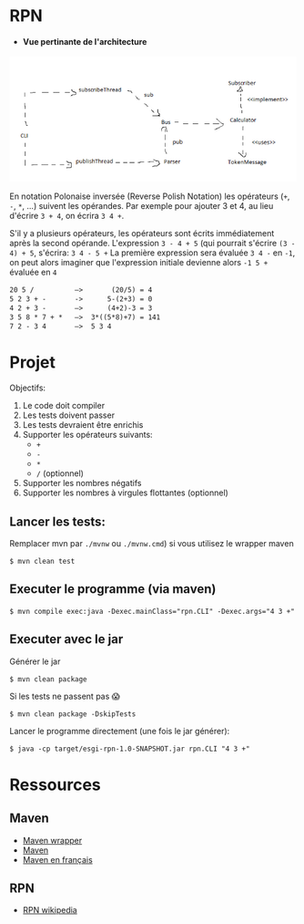 # RPN


* #### Vue pertinante de l'architecture
![RPN_schema](https://raw.githubusercontent.com/GuillaumeTripier/esgi-rpn/master/RPN_schema.png)






En notation Polonaise inversée (Reverse Polish Notation) les opérateurs (`+`, `-`, `*`, ...)
suivent les opérandes. Par exemple pour ajouter 3 et 4, au lieu d'écrire `3 + 4`, on écrira
`3 4 +`.

S'il y a plusieurs opérateurs, les opérateurs sont écrits immédiatement après la second opérande.
L'expression `3 - 4 + 5` (qui pourrait s'écrire `(3 - 4) + 5`, s'écrira:
`3 4 - 5 +`
La première expression sera évaluée `3 4 -` en `-1`, on peut alors imaginer que l'expression initiale
devienne alors `-1 5 +` évaluée en `4`

```
20 5 /          —>       (20/5) = 4
5 2 3 + -       ->      5-(2+3) = 0
4 2 + 3 -       —>      (4+2)-3 = 3
3 5 8 * 7 + *   —>  3*((5*8)+7) = 141
7 2 - 3 4       —>  5 3 4
```

# Projet

Objectifs:

1. Le code doit compiler
2. Les tests doivent passer
3. Les tests devraient être enrichis
4. Supporter les opérateurs suivants:
    * `+`
    * `-`
    * `*`
    * `/` (optionnel)
5. Supporter les nombres négatifs
6. Supporter les nombres à virgules flottantes (optionnel)

## Lancer les tests:

Remplacer mvn par `./mvnw` ou `./mvnw.cmd`) si vous utilisez le wrapper maven

```
$ mvn clean test
```

## Executer le programme (via maven)

```
$ mvn compile exec:java -Dexec.mainClass="rpn.CLI" -Dexec.args="4 3 +"
```

## Executer avec le jar

Générer le jar

```
$ mvn clean package
```

Si les tests ne passent pas :scream:

```
$ mvn clean package -DskipTests
```

Lancer le programme directement (une fois le jar générer):

```
$ java -cp target/esgi-rpn-1.0-SNAPSHOT.jar rpn.CLI "4 3 +"
```

# Ressources

## Maven

* [Maven wrapper](https://github.com/takari/maven-wrapper)
* [Maven](https://maven.apache.org/run.html)
* [Maven en français](https://www.jmdoudoux.fr/java/dej/chap-maven.htm)

## RPN

* [RPN wikipedia](https://fr.wikipedia.org/wiki/Notation_polonaise_inverse)